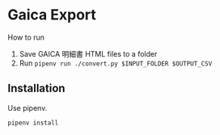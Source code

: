 # Gaica Export

How to run

1. Save GAICA 明細書 HTML files to a folder
2. Run `pipenv run ./convert.py $INPUT_FOLDER $OUTPUT_CSV`

## Installation

Use pipenv.

```
pipenv install
```
